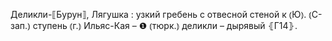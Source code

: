 ---
---

Деликли-⟦Бурун⟧, Лягушка
: узкий гребень с отвесной стеной к ⦅Ю⦆. ⦅С-зап.⦆ ступень ⦅г.⦆ Ильяс-Кая – ❶ ⦅тюрк.⦆ деликли – дырявый ⦃Г14⦄.
